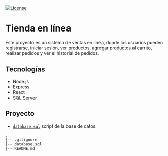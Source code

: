 [![License](https://img.shields.io/badge/License-MIT-blue.svg)](https://github.com/jorgetax/web360?tab=BSD-2-Clause-1-ov-file#readme)

# Tienda en línea

Este proyecto es un sistema de ventas en línea, donde los usuarios pueden registrarse, iniciar sesión, ver productos,
agregar productos al carrito, realizar pedidos y ver el historial de pedidos.

## Tecnologías

- Node.js
- Express
- React
- SQL Server

## Proyecto

- [`database.sql`](database.sql) script de la base de datos.

```text
.
|-- .gitignore 
|-- database.sql
|-- README.md
```
